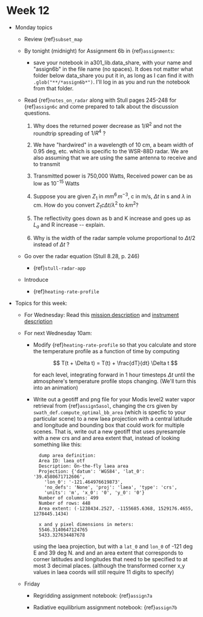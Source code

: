 
# Week 12

* Monday topics

  - Review {ref}`subset_map`

  - By tonight (midnight) for Assignment 6b in {ref}`assignments`:

    - save your notebook in a301_lib.data_share, with your name and "assign6b"
      in the file name (no spaces).  It does not matter what folder below data_share you
      put it in, as long as I can find it with `.glob("**/*assign6b*")`.
      I'll log in as you and run the notebook from that folder.

  - Read {ref}`notes_on_radar` along with Stull pages 245-248 for {ref}`assign6c` and come
    prepared to talk about the discussion questions.

    1) Why does the returned power decrease as $1/R^2$ and not the roundtrip spreading of $1/R^4$ ?

    2) We have "hardwired" in a wavelength of 10 cm, a beam width of 0.95 deg, etc.
       which is specific to the WSR-88D radar.  We
       are also assuming that we are using the same antenna to receive and to transmit

    3) Transmitted power is 750,000 Watts, Received power can be as low as $10^{-15}$ Watts

    4) Suppose you are given $Z_1$ in $mm^6\,m^{-3}$, c in m/s,
       $\Delta t$ in s and $\lambda$ in cm.  How do you convert
       $Z_1 c  \Delta t/\lambda^2$ to $km^2$?

    5) The reflectivity goes down as b and K increase and goes up as
       $L_a$ and R increase -- explain.

    6) Why is the width of the radar sample volume proportional to $\Delta t/2$
       instead of $\Delta t$ ?

  - Go over the radar equation (Stull 8.28, p. 246)

    * {ref}`stull-radar-app`

  - Introduce

    * {ref}`heating-rate-profile`

- Topics for this week:

    - For Wednesday: Read this [mission description](https://cloudsat.atmos.colostate.edu/mission/)
      and [instrument description](https://cloudsat.atmos.colostate.edu/instrument)

    - For next Wednesday 10am:

      - Modify {ref}`heating-rate-profile` so that you calculate and store the
            temperature profile as a function of time by computing

          $$
          T(t + \Delta t) = T(t) + \frac{dT}{dt} \Delta t
          $$

        for each level, integrating forward in 1 hour timesteps $\Delta t$ until the atmosphere's
        temperature profile stops changing.  (We'll turn this into an
        animation)

      - Write out a geotiff and png file for your Modis level2 water vapor retrieval from
        {ref}`assign5asol`, changing the crs
        given by `swath_def.compute_optimal_bb_area` (which is specfic to your particular scene)
        to a new laea projection with a central latitude and longitude and bounding box
        that could work
        for multiple scenes.  That is, write out a new geotiff that uses pyresample with a
        new  crs and and area extent that, instead of looking something like this:

        ```
          dump area definition:
          Area ID: laea_otf
          Description: On-the-fly laea area
          Projection: {'datum': 'WGS84', 'lat_0': '39.4580671712606',
            'lon_0': '-121.464976619873',
            'no_defs': 'None', 'proj': 'laea', 'type': 'crs',
            'units': 'm', 'x_0': '0', 'y_0': '0'}
          Number of columns: 499
          Number of rows: 448
          Area extent: (-1238434.2527, -1155685.6368, 1529176.4655, 1278445.1434)

          x and y pixel dimensions in meters:
          5546.3140647124765
          5433.327634487678
        ```

        using the laea projection, but with
        a `lat_0` and `lon_0` of -121 deg E and 39 deg N. and and an area extent that corresponds
        to corner latitudes and longitudes that need to be specified to at most 3 decimal places.
        (although the transformed corner x,y values in laea coords will still require 11 digits
        to specify)

    - Friday

      * Regridding assignment notebook: {ref}`assign7a`

      * Radiative equilibrium assignment notebook: {ref}`assign7b`
